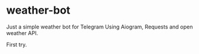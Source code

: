 # weather-bot
Just a simple weather bot for Telegram
  Using Aiogram, Requests and open weather API.


First try.
